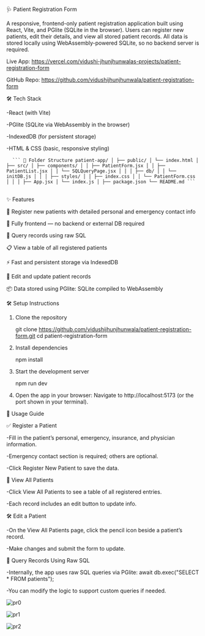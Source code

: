 🩺 Patient Registration Form


A responsive, frontend-only patient registration application built using React, Vite, and PGlite (SQLite in the browser). Users can register new patients, edit their details, and view all stored patient records. All data is stored locally using WebAssembly-powered SQLite, so no backend server is required.

Live App: https://vercel.com/vidushi-jhunjhunwalas-projects/patient-registration-form

GitHub Repo: https://github.com/vidushijhunjhunwala/patient-registration-form


🛠️ Tech Stack

-React (with Vite)

-PGlite (SQLite via WebAssembly in the browser)

-IndexedDB (for persistent storage)

-HTML & CSS (basic, responsive styling)


<pre> <code> ``` 📌 Folder Structure patient-app/ │ ├── public/ │ └── index.html │ ├── src/ │ ├── components/ │ │ ├── PatientForm.jsx │ │ ├── PatientList.jsx │ │ └── SQLQueryPage.jsx │ │ │ ├── db/ │ │ └── initDB.js │ │ │ ├── styles/ │ │ ├── index.css │ │ └── PatientForm.css │ │ │ ├── App.jsx │ └── index.js │ ├── package.json └── README.md ``` </code> </pre>


✨ Features

📝 Register new patients with detailed personal and emergency contact info

💾 Fully frontend — no backend or external DB required

🔎 Query records using raw SQL

📋 View a table of all registered patients

⚡ Fast and persistent storage via IndexedDB

🧾 Edit and update patient records

📦 Data stored using PGlite: SQLite compiled to WebAssembly


🛠️ Setup Instructions

1. Clone the repository
   
   git clone https://github.com/vidushijhunjhunwala/patient-registration-form.git
   cd patient-registration-form

2. Install dependencies

   npm install

3. Start the development server

   npm run dev

4. Open the app in your browser:
   Navigate to http://localhost:5173 (or the port shown in your terminal).


🚀 Usage Guide

✅ Register a Patient

-Fill in the patient’s personal, emergency, insurance, and physician information.

-Emergency contact section is required; others are optional.

-Click Register New Patient to save the data.

📄 View All Patients

-Click View All Patients to see a table of all registered entries.

-Each record includes an edit button to update info.

🛠️ Edit a Patient

-On the View All Patients page, click the pencil icon beside a patient’s record.

-Make changes and submit the form to update.

🧠 Query Records Using Raw SQL

-Internally, the app uses raw SQL queries via PGlite:
  await db.exec("SELECT * FROM patients");

-You can modify the logic to support custom queries if needed.



![pr0](https://github.com/user-attachments/assets/205c684c-5320-4775-a6ef-02bd547bc0a2)


![pr1](https://github.com/user-attachments/assets/a427f2d5-4090-4f2d-bd78-623082b3c420)


![pr2](https://github.com/user-attachments/assets/1f38aa6d-17ea-4a3c-b0b9-e9cdcb551ef6)
